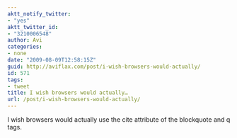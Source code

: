 ```yaml
---
aktt_notify_twitter:
- "yes"
aktt_twitter_id:
- "3210006548"
author: Avi
categories:
- none
date: "2009-08-09T12:58:15Z"
guid: http://aviflax.com/post/i-wish-browsers-would-actually/
id: 571
tags:
- tweet
title: I wish browsers would actually…
url: /post/i-wish-browsers-would-actually/
---
```

I wish browsers would actually use the cite attribute of the blockquote and q tags.